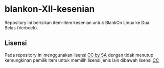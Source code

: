 # blankon-XII-kesenian

Repository ini berisikan item-item kesenian untuk BlankOn Linux ke Dua Belas (Verbeek).


## Lisensi
Pada repository ini menggunakan lisensi [CC by SA](https://creativecommons.org/licenses/by-sa/3.0/deed.en) dengan tidak menutup kemungkinan pemilik item untuk memilih lisensi jenis lain dibawah lisensi [CC](https://en.wikipedia.org/wiki/Creative_Commons_license)
